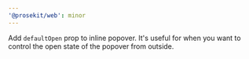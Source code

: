 ```yaml
---
'@prosekit/web': minor
---
```


Add `defaultOpen` prop to inline popover. It's useful for when you want to control the open state of the popover from outside.
